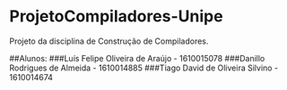 # ProjetoCompiladores-Unipe
Projeto da disciplina de Construção de Compiladores.


##Alunos:
###Luís Felipe Oliveira de Araújo - 1610015078
###Danillo Rodrigues de Almeida - 1610014885
###Tiago David de Oliveira Silvino - 1610014674

